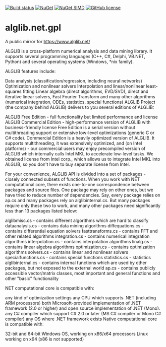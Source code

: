 [![Build status](https://ci.appveyor.com/api/projects/status/xr1b6um13ox74o5r?svg=true)](https://ci.appveyor.com/project/dariogriffo/alglib-net-gpl)
[![NuGet](https://img.shields.io/nuget/v/alglib.net.svg?style=flat)](https://www.nuget.org/packages/alglib.net/) 
[![NuGet SIMD](https://img.shields.io/nuget/v/alglib.net.svg?style=flat)](https://www.nuget.org/packages/alglib.net.simd/) 
[![GitHub license](https://img.shields.io/github/license/dariogriffo/alglib.net.gpl.svg)](https://github.com/dariogriffo/alglib.net.gpl/blob/master/LICENSE)

# alglib.net.gpl
A public mirror for https://www.alglib.net/

ALGLIB is a cross-platform numerical analysis and data mining library. It supports several programming languages (C++, C#, Delphi, VB.NET, Python) and several operating systems (Windows, *nix family).

ALGLIB features include:

Data analysis (classification/regression, including neural networks)
Optimization and nonlinear solvers
Interpolation and linear/nonlinear least-squares fitting
Linear algebra (direct algorithms, EVD/SVD), direct and iterative linear solvers, Fast Fourier Transform and many other algorithms (numerical integration, ODEs, statistics, special functions)
ALGLIB Project (the company behind ALGLIB) delivers to you several editions of ALGLIB:

ALGLIB Free Edition - full functionality but limited performance and license
ALGLIB Commercial Edition - high-performance version of ALGLIB with business-friendly license
Free Edition is a serial version without multithreading support or extensive low-level optimizations (generic C or C# code). Commercial Edition is a heavily optimized version of ALGLIB. It supports multithreading, it was extensively optimized, and (on Intel platforms) - our commercial users may enjoy precompiled version of ALGLIB which internally calls Intel MKL to accelerate low-level tasks. We obtained license from Intel corp., which allows us to integrate Intel MKL into ALGLIB, so you don't have to buy separate license from Intel.

For your convenience, ALGLIB API is divided into a set of packages - closely connected subsets of functions. When you work with NET computational core, there exists one-to-one correspondence between packages and source files. One package may rely on other ones, but we have tried to reduce number of dependencies. Say, every package relies on ap.cs and many packages rely on alglibinternal.cs. But many packages require only these two to work, and many other packages need significantly less than 13 packages listed below:

alglibmisc.cs - contains different algorithms which are hard to classify
dataanalysis.cs - contains data mining algorithms
diffequations.cs - contains differential equation solvers
fasttransforms.cs - contains FFT and other related algorithms
integration.cs - contains numerical integration algorithms
interpolation.cs - contains interpolation algorithms
linalg.cs - contains linear algebra algorithms
optimization.cs - contains optimization algorithms
solvers.cs - contains linear and nonlinear solvers
specialfunctions.cs - contains special functions
statistics.cs - statistics
alglibinternal.cs - contains internal functions which are used by other packages, but not exposed to the external world
ap.cs - contains publicly accessible vector/matrix classes, most important and general functions and other "basic" functionality


NET computational core is compatible with:

any kind of optimization settings
any CPU which supports .NET (including ARM processors)
both Microsoft-provided implementation of .NET framework (2.0 or higher) and open source implementation of .NET (Mono).
any C# compiler which support C# 2.0 or later (MS C# compiler or Mono C# compiler)
any OS where .NET framework exists
Native computational core is compatible with:

32-bit and 64-bit Windows OS, working on x86/x64 processors
Linux working on x64 (x86 is not supported)
